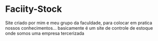# Faciity-Stock
 Site criado por mim e meu grupo da faculdade, para colocar em pratica nossos conhecimentos... basicamente é um site de controle de estoque onde somos uma empresa tercerizada 
